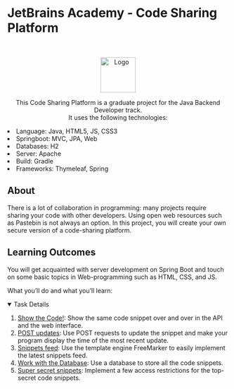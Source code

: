 # JetBrains Academy - Code Sharing Platform 

<br />
<p align="center">
  <a href="https://hyperskill.org/projects/130?track=12">
    <img src="https://ictacademy.com.ng/wp-content/uploads/2020/02/1200px-JetBrains_Logo_2016.svg_.png" alt="Logo" height="80">
  </a>

<p align="center">This Code Sharing Platform is a graduate project for the Java Backend Developer track.<br> 
It uses the following technologies: 
<ls>
<li>Language: Java, HTML5, JS, CSS3</li>
<li>Springboot: MVC, JPA, Web </li>
<li>Databases: H2</li>
<li>Server: Apache</li>
<li>Build: Gradle</li>
<li>Frameworks: Thymeleaf, Spring </li>
</ls>
</p>

## About
There is a lot of collaboration in programming: many projects require sharing your code with other developers. 
Using open web resources such as Pastebin is not always an option. In this project, you will create your own 
secure version of a code-sharing platform.

## Learning Outcomes
You will get acquainted with server development on Spring Boot and 
touch on some basic topics in Web-programming such as HTML, CSS, and JS.

What you’ll do and what you’ll learn:

<details open="open">
  <summary>Task Details</summary>
  <ol>
  <li><a href="/Tasks/1-Show-The-Code/README.md">Show the Code!</a>: Show the same code snippet over and over in the API 
    and the web interface. </li>
  <li><a href="/Tasks/2-POST-Updates/README.md">POST updates</a>: Use POST requests to update the snippet and make your 
    program display the time of the most recent update. </li>
  <li><a href="/Tasks/3-Snippets-Feed/README.md">Snippets feed</a>: Use the template engine FreeMarker to easily 
    implement the latest snippets feed. </li>
  <li><a href="/Tasks/4-Work-With-The-Database/README.md">Work with the Database</a>: Use a database to store all 
    the code snippets. </li>
  <li><a href="Code Sharing Platform/task/src/Tasks/5-Super-Secret-Snippets/README.md">Super secret snippets</a>: Implement a few access restrictions
    for the top-secret code snippets. </li>
  </ol>
</details>
